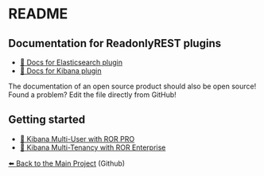 # README

## Documentation for ReadonlyREST plugins

* [📖 Docs for Elasticsearch plugin](elasticsearch.md)
* [📖 Docs for Kibana plugin](kibana.md)

The documentation of an open source product should also be open source! Found a problem? Edit the file directly from GitHub!

## Getting started

* [🚀 Kibana Multi-User with ROR PRO](examples/multiuser_guide.md)
* [🚀 Kibana Multi-Tenancy with ROR Enterprise](examples/multitenancy_guide.md)

[⬅️ Back to the Main Project](https://github.com/sscarduzio/elasticsearch-readonlyrest-plugin) \(Github\)

